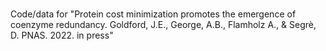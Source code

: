# 
Code/data for "Protein cost minimization promotes the emergence of coenzyme redundancy. Goldford, J.E., George, A.B., Flamholz A., & Segrè, D. PNAS. 2022. in press"
